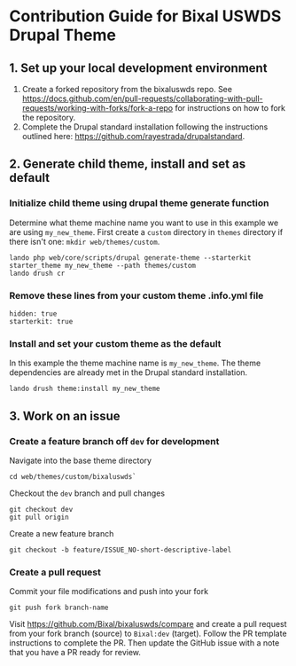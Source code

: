 # Contribution Guide for Bixal USWDS Drupal Theme

## 1. Set up your local development environment

1. Create a forked repository from the bixaluswds repo. See https://docs.github.com/en/pull-requests/collaborating-with-pull-requests/working-with-forks/fork-a-repo for instructions on how to fork the repository.
2. Complete the Drupal standard installation following the instructions outlined here: https://github.com/rayestrada/drupalstandard.

## 2. Generate child theme, install and set as default

### Initialize child theme using drupal theme generate function

Determine what theme machine name you want to use in this example we are using `my_new_theme`.
First create a `custom` directory in `themes` directory if there isn't one: `mkdir web/themes/custom`.

```
lando php web/core/scripts/drupal generate-theme --starterkit starter_theme my_new_theme --path themes/custom
lando drush cr
```

### Remove these lines from your custom theme .info.yml file

```
hidden: true
starterkit: true
```

### Install and set your custom theme as the default

In this example the theme machine name is `my_new_theme`.
The theme dependencies are already met in the Drupal standard installation.

```
lando drush theme:install my_new_theme
```

## 3. Work on an issue

### Create a feature branch off `dev` for development

Navigate into the base theme directory

```
cd web/themes/custom/bixaluswds`
```

Checkout the `dev` branch and pull changes

```
git checkout dev
git pull origin
```

Create a new feature branch

```
git checkout -b feature/ISSUE_NO-short-descriptive-label
```

### Create a pull request

Commit your file modifications and push into your fork

```
git push fork branch-name
```

Visit https://github.com/Bixal/bixaluswds/compare and create a pull request from your fork branch (source) to `Bixal:dev` (target).
Follow the PR template instructions to complete the PR. Then update the GitHub issue with a note that you have a PR ready for review.
